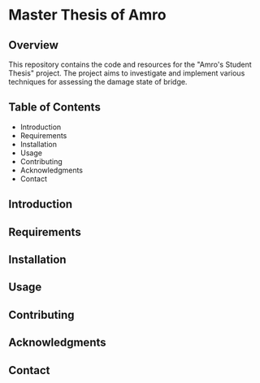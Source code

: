 # Master Thesis of Amro
## Overview

This repository contains the code and resources for the "Amro's Student Thesis" project. The project aims to investigate and implement various techniques for assessing the damage state of bridge.

## Table of Contents

- Introduction
- Requirements
- Installation
- Usage
- Contributing
- Acknowledgments
- Contact

## Introduction
## Requirements
## Installation
## Usage
## Contributing
## Acknowledgments
## Contact
